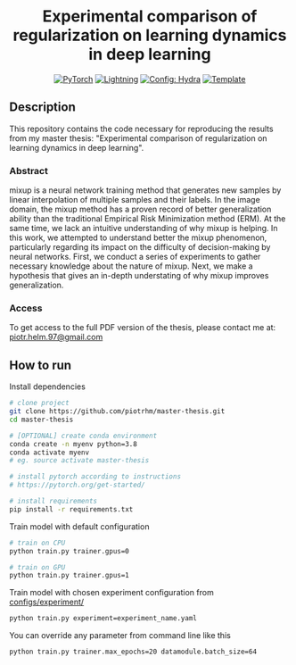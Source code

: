 <div align="center">

# Experimental comparison of regularization on learning dynamics in deep learning

<a href="https://pytorch.org/get-started/locally/"><img alt="PyTorch" src="https://img.shields.io/badge/PyTorch-ee4c2c?logo=pytorch&logoColor=white"></a>
<a href="https://pytorchlightning.ai/"><img alt="Lightning" src="https://img.shields.io/badge/-Lightning-792ee5?logo=pytorchlightning&logoColor=white"></a>
<a href="https://hydra.cc/"><img alt="Config: Hydra" src="https://img.shields.io/badge/Config-Hydra-89b8cd"></a>
<a href="https://github.com/ashleve/lightning-hydra-template"><img alt="Template" src="https://img.shields.io/badge/-Lightning--Hydra--Template-017F2F?style=flat&logo=github&labelColor=gray"></a><br>

[//]: # ([![Paper]&#40;http://img.shields.io/badge/paper-arxiv.1001.2234-B31B1B.svg&#41;]&#40;https://www.nature.com/articles/nature14539&#41;)
[//]: # ([![Conference]&#40;http://img.shields.io/badge/AnyConference-year-4b44ce.svg&#41;]&#40;https://papers.nips.cc/paper/2020&#41;)

</div>

## Description
This repository contains the code necessary for reproducing the results from my master thesis: "Experimental comparison of regularization on learning dynamics in deep learning".

### Abstract
mixup is a neural network training method that generates new samples by linear interpolation of multiple samples and their labels. In the image domain, the mixup method has a proven record of better generalization ability than the traditional Empirical Risk Minimization method (ERM). At the same time, we lack an intuitive understanding of why mixup is helping. In this work, we attempted to understand better the mixup phenomenon, particularly regarding its impact on the difficulty of decision-making by neural networks. First, we conduct a series of experiments to gather necessary knowledge about the nature of mixup. Next, we make a hypothesis that gives an in-depth understating of why mixup improves generalization.

### Access
To get access to the full PDF version of the thesis, please contact me at: piotr.helm.97@gmail.com

## How to run

Install dependencies

```bash
# clone project
git clone https://github.com/piotrhm/master-thesis.git
cd master-thesis

# [OPTIONAL] create conda environment
conda create -n myenv python=3.8
conda activate myenv
# eg. source activate master-thesis

# install pytorch according to instructions
# https://pytorch.org/get-started/

# install requirements
pip install -r requirements.txt
```

Train model with default configuration

```bash
# train on CPU
python train.py trainer.gpus=0

# train on GPU
python train.py trainer.gpus=1
```

Train model with chosen experiment configuration from [configs/experiment/](configs/experiment/)

```bash
python train.py experiment=experiment_name.yaml
```

You can override any parameter from command line like this

```bash
python train.py trainer.max_epochs=20 datamodule.batch_size=64
```
